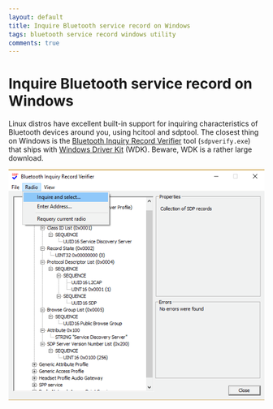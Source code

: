 ```yaml
---
layout: default
title: Inquire Bluetooth service record on Windows
tags: bluetooth service record windows utility
comments: true
---
```

# Inquire Bluetooth service record on Windows

Linux distros have excellent built-in support for inquiring characteristics of Bluetooth devices around you, using hcitool and sdptool. The closest thing on Windows is the [Bluetooth Inquiry Record Verifier](https://docs.microsoft.com/en-us/windows-hardware/drivers/devtest/bluetooth-inquiry-record-verifier) tool (`sdpverify.exe`) that ships with [Windows Driver Kit](https://docs.microsoft.com/en-us/windows-hardware/drivers/download-the-wdk) (WDK). Beware, WDK is a rather large download.

![Service Record Verifier](/assets/img/bt-service-record-utility-windows.png)
